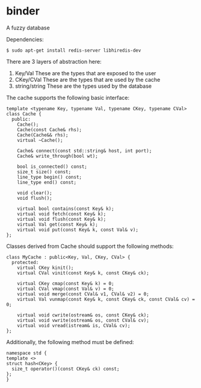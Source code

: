 # binder
A fuzzy database 

Dependencies:
```
$ sudo apt-get install redis-server libhiredis-dev
```

There are 3 layers of abstraction here:
1. Key/Val       These are the types that are exposed to the user
2. CKey/CVal     These are the types that are used by the cache
3. string/string These are the types used by the database

The cache supports the following basic interface:
```
template <typename Key, typename Val, typename CKey, typename CVal>
class Cache {
  public:
    Cache();
    Cache(const Cache& rhs);
    Cache(Cache&& rhs);
    virtual ~Cache();
    
    Cache& connect(const std::string& host, int port);
    Cache& write_through(bool wt);

    bool is_connected() const;
    size_t size() const;
    line_type begin() const;
    line_type end() const;

    void clear();
    void flush();

    virtual bool contains(const Key& k);
    virtual void fetch(const Key& k);
    virtual void flush(const Key& k);
    virtual Val get(const Key& k);
    virtual void put(const Key& k, const Val& v);
};
```

Classes derived from Cache should support the following methods:
```
class MyCache : public<Key, Val, CKey, CVal> {
  protected:
    virtual CKey kinit();
    virtual CVal vinit(const Key& k, const CKey& ck);
    
    virtual CKey cmap(const Key& k) = 0;
    virtual CVal vmap(const Val& v) = 0;
    virtual void merge(const CVal& v1, CVal& v2) = 0;
    virtual Val vunmap(const Key& k, const CKey& ck, const CVal& cv) = 0;

    virtual void cwrite(ostream& os, const CKey& ck);
    virtual void vwrite(ostream& os, const CVal& cv);
    virtual void vread(istream& is, CVal& cv);
};
```
Additionally, the following method must be defined:
```
namespace std {
template <>
struct hash<CKey> {
  size_t operator()(const CKey& ck) const;
};
}
